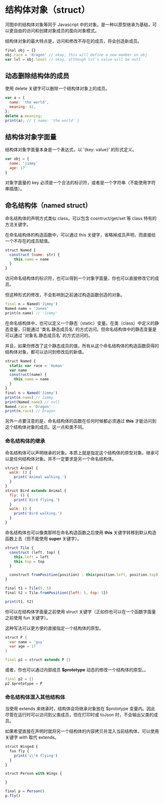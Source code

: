 # 结构体对象（struct）

河图中的结构体对象等同于 Javascript 中的对象。是一种以原型继承为基础，可以更自由的访问和创建对象成员的面向对象模式。

结构体对象的最大特点是，访问和修改不存在的成员，将会创造新成员。

```javascript
final obj = {}
obj.race = 'dragon' // okay, this will define a new member on obj.
var lvl = obj.level // okay, although lvl's value will be null
```

## 动态删除结构体的成员

使用 delete 关键字可以删除一个结构体对象上的成员。

```javascript
var a = {
  name: 'the world',
  meaning: 42,
};
delete a.meaning;
print(a); // { name: 'the world' }
```

## 结构体对象字面量

结构体对象字面量本身是一个表达式，以 '{key: value}' 的形式定义。

```javascript
var obj = {
  name: 'jimmy'
  age: 17
}
```

对象字面量的 key 必须是一个合法的标识符，或者是一个字符串（不能使用字符串插值）。

## 命名结构体（named struct）

命名结构体的声明方式类似 class。可以包含 cosntruct/get/set 等 class 特有的方法关键字。

在命名结构体的构造函数中，可以通过 this 关键字，省略掉成员声明，而直接给一个不存在的成员赋值。

```javascript
struct Named {
  construct (name: str) {
    this.name = name
  }
}
```

访问命名结构体的标识符，也可以得到一个对象字面量，你也可以直接修改它的成员。

但这种形式的修改，不会影响到之前通过构造函数创造的对象。

```dart
final n = Named('Jimmy')
Named.name = 'Jones'
print(n.name) // 'Jimmy'
```

在命名结构体中，也可以定义一个静态（static）变量。在类（class）中定义的静态变量，只能通过 '类名.静态成员名' 的方式访问。但命名结构体中的静态变量是可以通过 '对象名.静态成员名' 的方式访问的。

并且，如果你修改了这个静态成员的值，所有从这个命名结构体的构造函数获得的结构体对象，都可以访问到修改后的新值。

```javascript
struct Named {
  static var race = 'Human'
  var name
  construct(name) {
    this.name = name
  }
}
final n = Named('Jimmy')
print(n.name) // Jimmy
print(Named.name) // null
Named.race = 'Dragon'
print(n.race) // Dragon
```

另外一点要注意的是，命名结构体的函数在任何时候都必须通过 **this** 才能访问到这个结构体对象的成员。这一点和类不同。

### 命名结构体的继承

命名结构体可以声明继承的对象。本质上就是指定这个结构体的原型对象。继承可以是任何结构体对象。并不一定要求是另一个命名结构体。

```javascript
struct Animal {
  walk: () {
    print('Animal walking.')
  }
}
struct Bird extends Animal {
  fly: () {
    print('Bird flying.')
  }
  walk: () {
    print('Bird walking.')
  }
}
```

命名结构体也可以像类那样在命名构造函数之后使用 **this** 关键字转移到默认构造函数上去（但不能使用 **super** 关键字）。

```javascript
struct Tile {
  construct (left, top) {
    this.left = left
    this.top = top
  }

  construct fromPosition(position) : this(position.left, position.top)
}

final t1 = Tile(5, 5)
final t2 = Tile.fromPosition({left: 5, top: 5})

print(t1, t2)
```

你可以在结构体字面量之前使用 struct 关键字（正如你也可以在一个函数字面量之前使用 fun 关键字）。

这种写法可以更方便的直接指定一个结构体的原型。

```dart
struct P {
  var name = 'guy'
  var age = 17
}

final p1 = struct extends P {}
```

或者，你也可以通过内部成员 **$prototype** 动态的修改一个结构体的原型。。

```dart
final p2 = {}
p2.$prototype = P
```

### 命名结构体混入其他结构体

当使用 extends 来继承时，结构体会将继承对象放在 $prototype 变量内。因此尽管在运行时可以访问到父类成员，但在打印时或 toJson 时，不会输出父类的成员。

如果希望直接在声明时就将另一个结构体的内容拷贝并混入当前结构体，可以使用关键字 with 取代 extends。

```javascript
struct Winged {
  fun fly {
    print('i\'m flying')
  }
}

struct Person with Wings {

}

final p = Person()
p.fly()
```
